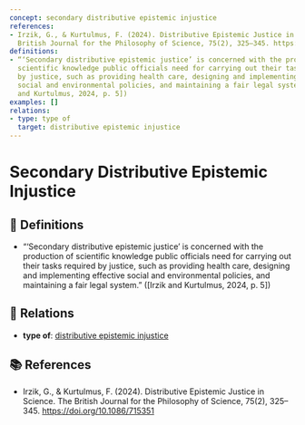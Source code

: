 ```yaml
---
concept: secondary distributive epistemic injustice
references:
- Irzik, G., & Kurtulmus, F. (2024). Distributive Epistemic Justice in Science. The
  British Journal for the Philosophy of Science, 75(2), 325–345. https://doi.org/10.1086/715351
definitions:
- “‘Secondary distributive epistemic justice’ is concerned with the production of
  scientific knowledge public officials need for carrying out their tasks required
  by justice, such as providing health care, designing and implementing effective
  social and environmental policies, and maintaining a fair legal system.” ([Irzik
  and Kurtulmus, 2024, p. 5])
examples: []
relations:
- type: type of
  target: distributive epistemic injustice
---
```


# Secondary Distributive Epistemic Injustice

## 📖 Definitions

- “‘Secondary distributive epistemic justice’ is concerned with the production of scientific knowledge public officials need for carrying out their tasks required by justice, such as providing health care, designing and implementing effective social and environmental policies, and maintaining a fair legal system.” ([Irzik and Kurtulmus, 2024, p. 5])

## 🔗 Relations

- **type of**: [distributive epistemic injustice](./distributive-epistemic-injustice.md)

## 📚 References

- Irzik, G., & Kurtulmus, F. (2024). Distributive Epistemic Justice in Science. The British Journal for the Philosophy of Science, 75(2), 325–345. https://doi.org/10.1086/715351
